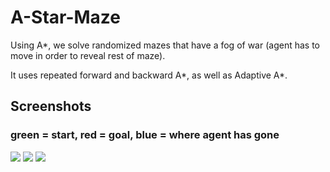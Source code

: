 # A-Star-Maze
Using A*, we solve randomized mazes that have a fog of war (agent has to move in order to reveal rest of maze).

It uses repeated forward and backward A\*, as well as Adaptive A\*.

## Screenshots
### green = start, red = goal, blue = where agent has gone
![]({{"/images/maze.png"|absolute_url}})
![]({{"/images/maze2.png"|absolute_url}})
![]({{"/images/maze3.png"|absolute_url}})
